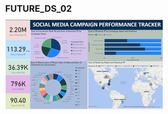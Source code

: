 # FUTURE_DS_02
![imageurl](https://github.com/codedbyfs/FUTURE_DS_02/blob/0ad7c7d9356b8121af2860cdf1672d7b6a9cbc34/Dashboard1.png)
